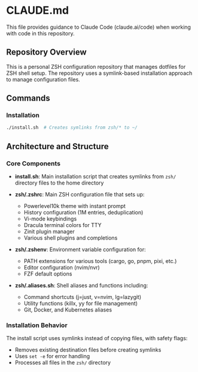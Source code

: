 # CLAUDE.md

This file provides guidance to Claude Code (claude.ai/code) when working with code in this repository.

## Repository Overview
This is a personal ZSH configuration repository that manages dotfiles for ZSH shell setup. The repository uses a symlink-based installation approach to manage configuration files.

## Commands

### Installation
```bash
./install.sh  # Creates symlinks from zsh/* to ~/ 
```

## Architecture and Structure

### Core Components
- **install.sh**: Main installation script that creates symlinks from `zsh/` directory files to the home directory
- **zsh/.zshrc**: Main ZSH configuration file that sets up:
  - Powerlevel10k theme with instant prompt
  - History configuration (1M entries, deduplication)
  - Vi-mode keybindings
  - Dracula terminal colors for TTY
  - Zinit plugin manager
  - Various shell plugins and completions
  
- **zsh/.zshenv**: Environment variable configuration for:
  - PATH extensions for various tools (cargo, go, pnpm, pixi, etc.)
  - Editor configuration (nvim/nvr)
  - FZF default options
  
- **zsh/.aliases.sh**: Shell aliases and functions including:
  - Command shortcuts (j=just, v=nvim, lg=lazygit)
  - Utility functions (killx, yy for file management)
  - Git, Docker, and Kubernetes aliases

### Installation Behavior
The install script uses symlinks instead of copying files, with safety flags:
- Removes existing destination files before creating symlinks
- Uses `set -e` for error handling
- Processes all files in the `zsh/` directory